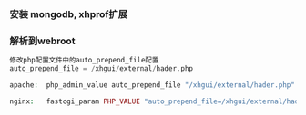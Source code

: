 
#

### 安装 mongodb, xhprof扩展

### 解析到webroot


```php
修改php配置文件中的auto_prepend_file配置
auto_prepend_file = /xhgui/external/hader.php

apache:  php_admin_value auto_prepend_file "/xhgui/external/hader.php"

nginx:   fastcgi_param PHP_VALUE "auto_prepend_file=/xhgui/external/hader.php";
```